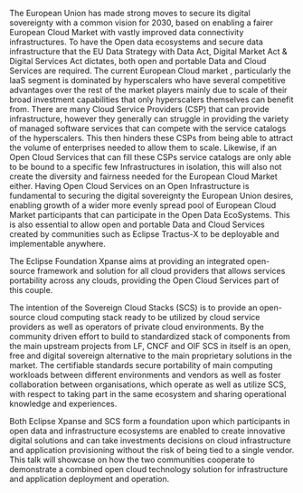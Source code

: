The European Union has made strong moves to secure its digital sovereignty with a common vision for 2030, based on enabling a fairer European Cloud Market with vastly improved data connectivity infrastructures. To have the Open data ecosystems and secure data infrastructure that the EU Data Strategy with Data Act, Digital Market Act & Digital Services Act dictates, both open and portable Data and Cloud Services are required.
The current European Cloud market , particularly the IaaS segment is dominated by hyperscalers who have several competitive advantages over the rest of the market players mainly due to scale of their broad investment capabilities that only hyperscalers themselves can benefit from.
There are many Cloud Service Providers (CSP) that can provide infrastructure, however they generally can struggle in providing the variety of managed software services that can compete with the service catalogs of the hyperscalers. This then hinders these CSPs from being able to attract the volume of enterprises needed to allow them to scale. Likewise, if an Open Cloud Services that can fill these CSPs service catalogs are only able to be bound to a specific few Infrastructures in isolation, this will also not create the diversity and fairness needed for the European Cloud Market either.
Having Open Cloud Services on an Open Infrastructure is fundamental to securing the digital sovereignty the European Union desires, enabling growth of a wider more evenly spread pool of European Cloud Market participants that can participate in the Open Data EcoSystems. This is also essential to allow open and portable Data and Cloud Services created by communities such as Eclipse Tractus-X to be deployable and implementable anywhere.
 
The Eclipse Foundation Xpanse aims at providing an integrated open-source framework and solution for all cloud providers that allows services portability across any clouds, providing the Open Cloud Services part of this couple.
 
The intention of the Sovereign Cloud Stacks (SCS) is to provide an open-source cloud computing stack ready to be utilized by cloud service providers as well as operators of private cloud environments. By the community driven effort to build to standardized stack of components from the main upstream projects from LF, CNCF and OIF SCS in itself is an open, free and digital sovereign alternative to the main proprietary solutions in the market. The certifiable standards secure portability of main computing workloads between different environments and vendors as well as foster collaboration between organisations, which operate as well as utilize SCS, with respect to taking part in the same ecosystem and sharing operational knowledge and experiences.
 
Both Eclipse Xpanse and SCS form a foundation upon which participants in open data and infrastructure ecosystems are enabled to create innovative digital solutions and can take investments decisions on cloud infrastructure and application provisioning without the risk of being tied to a single vendor. This talk will showcase on how the two communities cooperate to demonstrate a combined open cloud technology solution for infrastructure and application deployment and operation.
